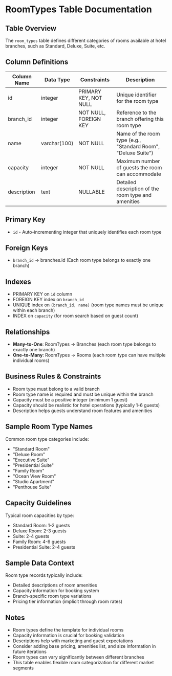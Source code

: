 # RoomTypes Table Documentation

## Table Overview
The `room_types` table defines different categories of rooms available at hotel branches, such as Standard, Deluxe, Suite, etc.

## Column Definitions

| Column Name | Data Type | Constraints | Description |
|-------------|-----------|-------------|-------------|
| id | integer | PRIMARY KEY, NOT NULL | Unique identifier for the room type |
| branch_id | integer | NOT NULL, FOREIGN KEY | Reference to the branch offering this room type |
| name | varchar(100) | NOT NULL | Name of the room type (e.g., "Standard Room", "Deluxe Suite") |
| capacity | integer | NOT NULL | Maximum number of guests the room can accommodate |
| description | text | NULLABLE | Detailed description of the room type and amenities |

## Primary Key
- `id` - Auto-incrementing integer that uniquely identifies each room type

## Foreign Keys
- `branch_id` → branches.id (Each room type belongs to exactly one branch)

## Indexes
- PRIMARY KEY on `id` column
- FOREIGN KEY index on `branch_id`
- UNIQUE index on `(branch_id, name)` (room type names must be unique within each branch)
- INDEX on `capacity` (for room search based on guest count)

## Relationships
- **Many-to-One**: RoomTypes → Branches (each room type belongs to exactly one branch)
- **One-to-Many**: RoomTypes → Rooms (each room type can have multiple individual rooms)

## Business Rules & Constraints
- Room type must belong to a valid branch
- Room type name is required and must be unique within the branch
- Capacity must be a positive integer (minimum 1 guest)
- Capacity should be realistic for hotel operations (typically 1-6 guests)
- Description helps guests understand room features and amenities

## Sample Room Type Names
Common room type categories include:
- "Standard Room"
- "Deluxe Room"
- "Executive Suite"
- "Presidential Suite"
- "Family Room"
- "Ocean View Room"
- "Studio Apartment"
- "Penthouse Suite"

## Capacity Guidelines
Typical room capacities by type:
- Standard Room: 1-2 guests
- Deluxe Room: 2-3 guests
- Suite: 2-4 guests
- Family Room: 4-6 guests
- Presidential Suite: 2-4 guests

## Sample Data Context
Room type records typically include:
- Detailed descriptions of room amenities
- Capacity information for booking system
- Branch-specific room type variations
- Pricing tier information (implicit through room rates)

## Notes
- Room types define the template for individual rooms
- Capacity information is crucial for booking validation
- Descriptions help with marketing and guest expectations
- Consider adding base pricing, amenities list, and size information in future iterations
- Room types can vary significantly between different branches
- This table enables flexible room categorization for different market segments